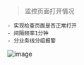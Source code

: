 > 监控页面打开情况

    - 实现检查页面是否正常打开
    - 间隔频率1分钟
    - 分业务线分组报警
   
![image](http://img.itwithauto.com/webcheck.png)
